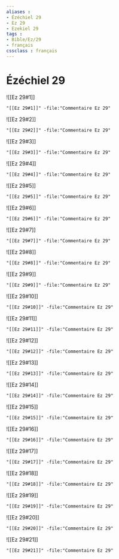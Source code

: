 ```yaml
---
aliases : 
- Ézéchiel 29
- Ez 29
- Ezekiel 29
tags : 
- Bible/Ez/29
- français
cssclass : français
---
```


# Ézéchiel 29

![[Ez 29#1]]

```query
"[[Ez 29#1]]" -file:"Commentaire Ez 29"
```

![[Ez 29#2]]

```query
"[[Ez 29#2]]" -file:"Commentaire Ez 29"
```

![[Ez 29#3]]

```query
"[[Ez 29#3]]" -file:"Commentaire Ez 29"
```

![[Ez 29#4]]

```query
"[[Ez 29#4]]" -file:"Commentaire Ez 29"
```

![[Ez 29#5]]

```query
"[[Ez 29#5]]" -file:"Commentaire Ez 29"
```

![[Ez 29#6]]

```query
"[[Ez 29#6]]" -file:"Commentaire Ez 29"
```

![[Ez 29#7]]

```query
"[[Ez 29#7]]" -file:"Commentaire Ez 29"
```

![[Ez 29#8]]

```query
"[[Ez 29#8]]" -file:"Commentaire Ez 29"
```

![[Ez 29#9]]

```query
"[[Ez 29#9]]" -file:"Commentaire Ez 29"
```

![[Ez 29#10]]

```query
"[[Ez 29#10]]" -file:"Commentaire Ez 29"
```

![[Ez 29#11]]

```query
"[[Ez 29#11]]" -file:"Commentaire Ez 29"
```

![[Ez 29#12]]

```query
"[[Ez 29#12]]" -file:"Commentaire Ez 29"
```

![[Ez 29#13]]

```query
"[[Ez 29#13]]" -file:"Commentaire Ez 29"
```

![[Ez 29#14]]

```query
"[[Ez 29#14]]" -file:"Commentaire Ez 29"
```

![[Ez 29#15]]

```query
"[[Ez 29#15]]" -file:"Commentaire Ez 29"
```

![[Ez 29#16]]

```query
"[[Ez 29#16]]" -file:"Commentaire Ez 29"
```

![[Ez 29#17]]

```query
"[[Ez 29#17]]" -file:"Commentaire Ez 29"
```

![[Ez 29#18]]

```query
"[[Ez 29#18]]" -file:"Commentaire Ez 29"
```

![[Ez 29#19]]

```query
"[[Ez 29#19]]" -file:"Commentaire Ez 29"
```

![[Ez 29#20]]

```query
"[[Ez 29#20]]" -file:"Commentaire Ez 29"
```

![[Ez 29#21]]

```query
"[[Ez 29#21]]" -file:"Commentaire Ez 29"
```

